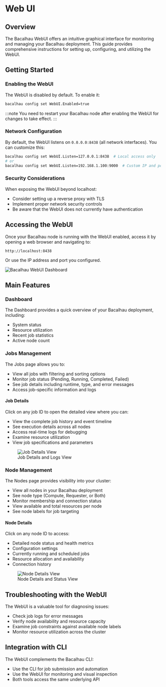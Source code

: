# Web UI

## Overview

The Bacalhau WebUI offers an intuitive graphical interface for monitoring and managing your Bacalhau deployment. This guide provides comprehensive instructions for setting up, configuring, and utilizing the WebUI.

## Getting Started

### Enabling the WebUI

The WebUI is disabled by default. To enable it:

```bash
bacalhau config set WebUI.Enabled=true
```

:::note
You need to restart your Bacalhau node after enabling the WebUI for changes to take effect.
:::

### Network Configuration

By default, the WebUI listens on `0.0.0.0:8438` (all network interfaces). You can customize this:

```bash
bacalhau config set WebUI.Listen=127.0.0.1:8438  # Local access only
# or
bacalhau config set WebUI.Listen=192.168.1.100:9000  # Custom IP and port
```

### Security Considerations

When exposing the WebUI beyond localhost:

- Consider setting up a reverse proxy with TLS
- Implement proper network security controls
- Be aware that the WebUI does not currently have authentication

## Accessing the WebUI

Once your Bacalhau node is running with the WebUI enabled, access it by opening a web browser and navigating to:

```
http://localhost:8438
```

Or use the IP address and port you configured.

![Bacalhau WebUI Dashboard](/img/webui-dashboard.png)

## Main Features

### Dashboard

The Dashboard provides a quick overview of your Bacalhau deployment, including:

- System status
- Resource utilization
- Recent job statistics
- Active node count

### Jobs Management

The Jobs page allows you to:

- View all jobs with filtering and sorting options
- Monitor job status (Pending, Running, Completed, Failed)
- See job details including runtime, type, and error messages
- Access job-specific information and logs

#### Job Details

Click on any job ID to open the detailed view where you can:

- View the complete job history and event timeline
- See execution details across all nodes
- Access real-time logs for debugging
- Examine resource utilization
- View job specifications and parameters

<figure>
  <img src="../img/webui-job-details.png" alt="Job Details View">
  <figcaption>Job Details and Logs View</figcaption>
</figure>

### Node Management

The Nodes page provides visibility into your cluster:

- View all nodes in your Bacalhau deployment
- See node type (Compute, Requester, or Both)
- Monitor membership and connection status
- View available and total resources per node
- See node labels for job targeting

#### Node Details

Click on any node ID to access:

- Detailed node status and health metrics
- Configuration settings
- Currently running and scheduled jobs
- Resource allocation and availability
- Connection history

<figure>
  <img src="../img/webui-node-details.png" alt="Node Details View">
  <figcaption>Node Details and Status View</figcaption>
</figure>

## Troubleshooting with the WebUI

The WebUI is a valuable tool for diagnosing issues:

- Check job logs for error messages
- Verify node availability and resource capacity
- Examine job constraints against available node labels
- Monitor resource utilization across the cluster

## Integration with CLI

The WebUI complements the Bacalhau CLI:

- Use the CLI for job submission and automation
- Use the WebUI for monitoring and visual inspection
- Both tools access the same underlying API
